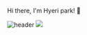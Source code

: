Hi there, I'm Hyeri park! 👋

![header](https://capsule-render.vercel.app/api?type=waving&color=FFB6C1&height=300&section=header&text=hyeri%20world&fontColor=FFFAFA&fontSize=90)
<img src="https://img.shields.io/badge/Python-3766AB?style=flat-square&logo=Python&logoColor=white"/></a>

